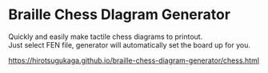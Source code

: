 # Braille Chess DIagram Generator
Quickly and easily make tactile chess diagrams to printout.   
Just select FEN file, generator will automatically set the board up for you.

https://hirotsugukaga.github.io/braille-chess-diagram-generator/chess.html
